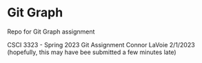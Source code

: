 # Git Graph
 Repo for Git Graph assignment

CSCI 3323 - Spring 2023
Git Assignment
Connor LaVoie
2/1/2023 (hopefully, this may have bee submitted a
few minutes late)

